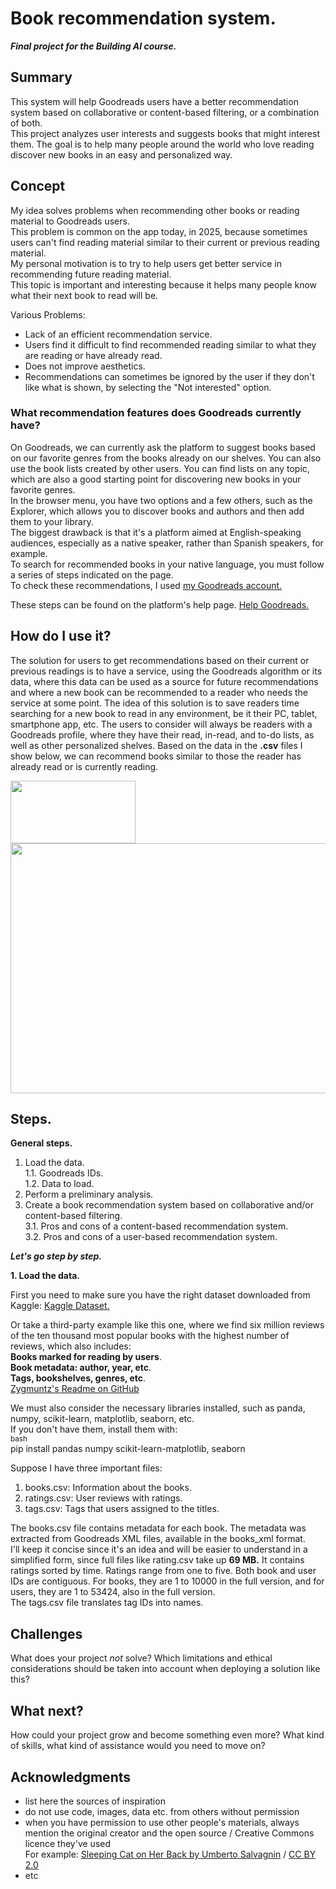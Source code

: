 # Book recommendation system.

***Final project for the Building AI course.***

## Summary

This system will help Goodreads users have a better recommendation system based on collaborative or content-based filtering, or a combination of both.</br>
This project analyzes user interests and suggests books that might interest them. The goal is to help many people around the world who love reading discover new books in an easy and personalized way.</br>


## Concept
My idea solves problems when recommending other books or reading material to Goodreads users.</br>
This problem is common on the app today, in 2025, because sometimes users can't find reading material similar to their current or previous reading material.</br>
My personal motivation is to try to help users get better service in recommending future reading material.</br>
This topic is important and interesting because it helps many people know what their next book to read will be.</br>

Various Problems:</br>
- Lack of an efficient recommendation service.</br>
- Users find it difficult to find recommended reading similar to what they are reading or have already read.</br>
- Does not improve aesthetics.</br>
- Recommendations can sometimes be ignored by the user if they don't like what is shown, by selecting the "Not interested" option.</br>

### What recommendation features does Goodreads currently have?</br>
On Goodreads, we can currently ask the platform to suggest books based on our favorite genres from the books already on our shelves.
You can also use the book lists created by other users. You can find lists on any topic, which are also a good starting point for discovering new books in your favorite genres. </br>
In the browser menu, you have two options and a few others, such as the Explorer, which allows you to discover books and authors and then add them to your library. </br>
The biggest drawback is that it's a platform aimed at English-speaking audiences, especially as a native speaker, rather than Spanish speakers, for example. </br>
To search for recommended books in your native language, you must follow a series of steps indicated on the page. </br>
To check these recommendations, I used [my Goodreads account.](https://www.goodreads.com/emece_reading)</br>

These steps can be found on the platform's help page.
[Help Goodreads.](https://help.goodreads.com/s/article/How-can-I-get-recommendations-for-books-in-my-language)</br>

## How do I use it?
The solution for users to get recommendations based on their current or previous readings is to have a service, using the Goodreads algorithm or its data, where this data can be used as a source for future recommendations and where a new book can be recommended to a reader who needs the service at some point. The idea of ​​this solution is to save readers time searching for a new book to read in any environment, be it their PC, tablet, smartphone app, etc. The users to consider will always be readers with a Goodreads profile, where they have their read, in-read, and to-do lists, as well as other personalized shelves. Based on the data in the **.csv** files I show below, we can recommend books similar to those the reader has already read or is currently reading.

<img src="https://upload.wikimedia.org/wikipedia/commons/1/1a/Goodreads_logo.svg" width="200" height="100">
</br>
<img src="https://dical.es/modules/ph_simpleblog/featured/78.jpg" height="400" width="600">

## Steps.
**General steps.**</br>
1. Load the data.</br>
  1.1. Goodreads IDs.</br>
  1.2. Data to load.</br>
2. Perform a preliminary analysis.</br>
3. Create a book recommendation system based on collaborative and/or content-based filtering.</br>
  3.1. Pros and cons of a content-based recommendation system.</br>
  3.2. Pros and cons of a user-based recommendation system.</br>

***Let's go step by step.***

**1. Load the data.**</br>

First you need to make sure you have the right dataset downloaded from Kaggle: [Kaggle Dataset.](https://www.kaggle.com/datasets/zygmunt/goodbooks-10k)</br>

Or take a third-party example like this one, where we find six million reviews of the ten thousand most popular books with the highest number of reviews, which also includes:</br>
**Books marked for reading by users**.</br>
**Book metadata: author, year, etc**.</br>
**Tags, bookshelves, genres, etc**.</br>
[Zygmuntz's Readme on GitHub](https://github.com/zygmuntz/goodbooks-10k)</br>

We must also consider the necessary libraries installed, such as panda, numpy, scikit-learn, matplotlib, seaborn, etc.</br>
If you don't have them, install them with:</br>
<sub>bash</sub></br>
pip install pandas numpy scikit-learn-matplotlib, seaborn</br>

Suppose I have three important files:</br>
1. books.csv: Information about the books.</br>
2. ratings.csv: User reviews with ratings.</br>
3. tags.csv: Tags that users assigned to the titles.</br>

The books.csv file contains metadata for each book. The metadata was extracted from Goodreads XML files, available in the books_xml format.</br>
I'll keep it concise since it's an idea and will be easier to understand in a simplified form, since full files like rating.csv take up __69 MB.__ It contains ratings sorted by time. Ratings range from one to five. Both book and user IDs are contiguous. For books, they are 1 to 10000 in the full version, and for users, they are 1 to 53424, also in the full version.</br>
The tags.csv file translates tag IDs into names.</br>

## Challenges

What does your project _not_ solve? Which limitations and ethical considerations should be taken into account when deploying a solution like this?

## What next?

How could your project grow and become something even more? What kind of skills, what kind of assistance would you  need to move on? 


## Acknowledgments

* list here the sources of inspiration 
* do not use code, images, data etc. from others without permission
* when you have permission to use other people's materials, always mention the original creator and the open source / Creative Commons licence they've used
  <br>For example: [Sleeping Cat on Her Back by Umberto Salvagnin](https://commons.wikimedia.org/wiki/File:Sleeping_cat_on_her_back.jpg#filelinks) / [CC BY 2.0](https://creativecommons.org/licenses/by/2.0)
* etc
